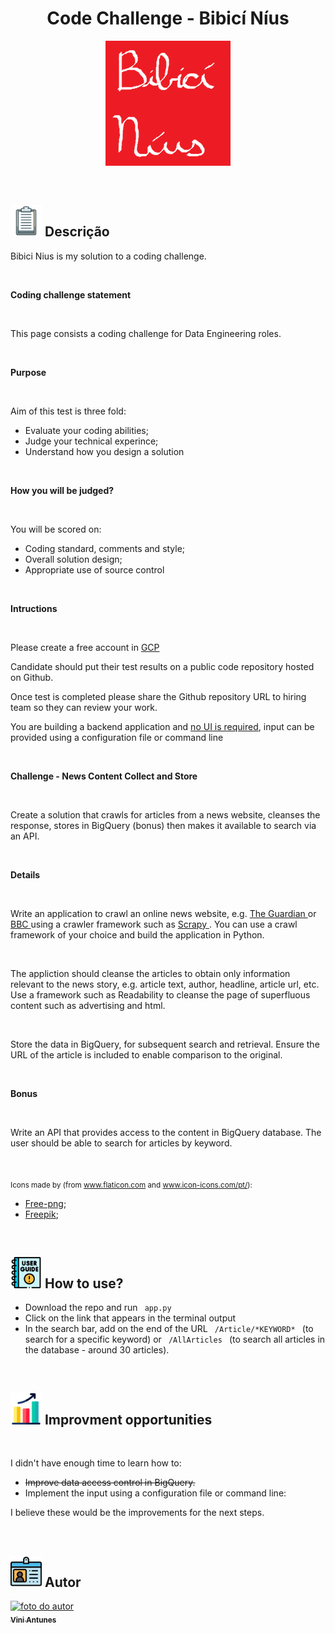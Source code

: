 <h1 align="center"> <strong align="center"> Code Challenge - Bibicí Níus </strong> </h1>

<p align="center">
    <img src="./img/Bibici_Nius.png" width=200px/>
</p>

<br>

<h2><img src="./img/descricao.svg" width=50px/> Descrição </h2>

<div>
<p> Bibici Nius is my solution to a coding challenge. </p>

<br>

<p><b> Coding challenge statement </b></p>

<br>

<p> This page consists a coding challenge for Data Engineering roles. </p>

<br>

<p><b> Purpose </b></p>

<br>

<p> Aim of this test is three fold:
    <ul>
        <li>Evaluate your coding abilities;</li>
        <li>Judge your technical experince;</li>
        <li>Understand how you design a solution</li>
    </ul>
</p>

<br>

<p><b> How you will be judged? </b></p>

<br>

<p> You will be scored on:
    <ul>
        <li>Coding standard, comments and style;</li>
        <li>Overall solution design;</li>
        <li>Appropriate use of source control</li>
    </ul>
</p>

<br>

<p><b> Intructions </b></p>

<br>

<p> Please create a free account in <a href="https://cloud.google.com/free" target="_blank"> GCP </a>

<p> Candidate should put their test results on a public code repository hosted on Github. </p>

<p> Once test is completed please share the Github repository URL to hiring team so they can review your work.</p>

<p> You are building a backend application and <u>no UI is required</u>, input can be provided using a configuration file or command line </p>

<br>

<p><b> Challenge - News Content Collect and Store </b></p>

<br>

<p> Create a solution that crawls for articles from a news website, cleanses the response, stores in BigQuery (bonus) then makes it available to search via an API. </p>

<br>

<p><b> Details </b></p>

<br>

<p> Write an application to crawl an online news website, e.g. <a href="https://www.theguardian.com/au" target="_blank"> The Guardian </a> or <a href="https://www.bbc.com" target="_blank"> BBC </a> using a crawler framework such as <a href="http://scrapy.org/" target="_blank"> Scrapy </a>. You can use a crawl framework of your choice and build the application in Python. </p>

<br>

<p> The appliction should cleanse the articles to obtain only information relevant to the news story, e.g. article text, author, headline, article url, etc. Use a framework such as Readability to cleanse the page of superfluous content such as advertising and html. </p>

<br>

<p> Store the data in BigQuery, for subsequent search and retrieval. Ensure the URL of the article is included to enable comparison to the original. </p>

<br>

<p><b> Bonus </b></p>

<br>

<p> Write an API that provides access to the content in BigQuery database. The user should be able to search for articles by keyword. </p>

</div>

<br>

<div>
  <p>
    <sub>
      <adress>
        Icons made by (from <a href="https://www.flaticon.com/br/" target="_blank" title="Flaticon"> www.flaticon.com</a> and <a href="https://icon-icons.com/pt/" target="_blank" title="Icon-Icons">www.icon-icons.com/pt/</a>):
        <ul>
          <li><a href="https://www.pngfuel.com/free-png/wmpfw" target="_blank" title="pngfuel">Free-png</a>;</li>
          <li><a href="https://www.flaticon.com/br/autores/freepik" target="_blank" title="Freepik">Freepik</a>;</li>
        </ul>
      </adress>
    <sub>
  </p>
</div>

<br>

<h2><img src="./img/user_guide.png" width=50px/> How to use? </h2>
<div>
  <ul>
    <li> Download the repo and run <code> app.py </code></li>
    <li> Click on the link that appears in the terminal output </li>
    <li> In the search bar, add on the end of the URL <code> /Article/*KEYWORD* </code> (to search for a specific keyword) or <code> /AllArticles </code> (to search all articles in the database - around 30 articles).
    </li>
  </ul>
</div>

<br>

<h2><img src="./img/melhorias.png" width=50px/> Improvment opportunities </h2>

<br>

<div>
  <p> I didn't have enough time to learn how to:</p>
    <ul>
      <li> <s> Improve data access control in BigQuery. </s> </li>
      <li> Implement the input using a configuration file or command line: </li>
    </ul>
  <p> I believe these would be the improvements for the next steps. </p>
</div>

<br>

<h2><img src="./img/autor.svg" width=50px/> Autor </h2>

<a href="https://www.linkedin.com/in/vini-antunes/" target="_blank"><img src="https://avatars0.githubusercontent.com/u/57882903?s=460&u=caee8cc76060b036952e169feba0449f2d43519e&v=4" width="140px;" alt="foto do autor"/>
<br>
<sub><b>Vini Antunes</b></sub>
</a>
